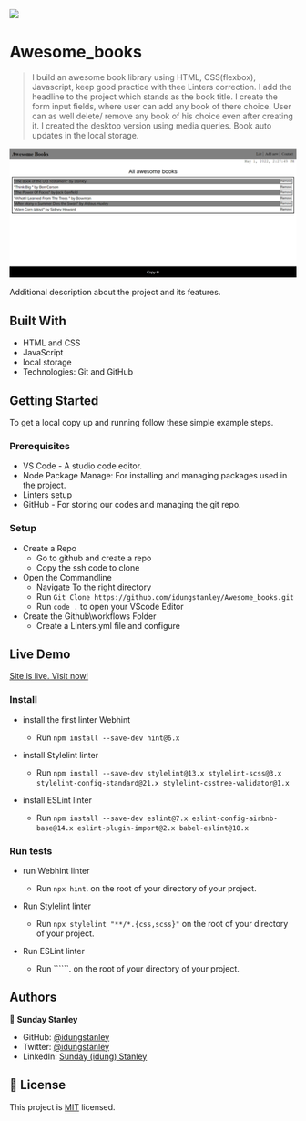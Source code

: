 ![](https://img.shields.io/badge/Microverse-blueviolet)

# Awesome_books

> I build an awesome book library using HTML, CSS(flexbox), Javascript, keep good practice with thee Linters correction.
> I add the headline to the project which stands as the book title. 
> I create the form input fields, where user can add any book of there choice.
> User can as well delete/ remove any book of his choice even after creating it.
> I created the desktop version using media queries.
> Book auto updates in the local storage.

![screenshot](./Images/screenshot.png)

Additional description about the project and its features.

## Built With

- HTML and CSS
- JavaScript
- local storage
- Technologies: Git and GitHub

## Getting Started
To get a local copy up and running follow these simple example steps.

### Prerequisites
* VS Code - A studio code editor.
* Node Package Manage: For installing and managing packages used in the project.
* Linters setup
* GitHub - For storing our codes and managing the git repo.

### Setup
* Create a Repo 
  * Go to github and create a repo
  * Copy the ssh code to clone
* Open the Commandline
  * Navigate To the right directory
  * Run ```Git Clone https://github.com/idungstanley/Awesome_books.git```
  * Run ```code .``` to open your VScode Editor
* Create the Github\workflows Folder
  * Create a Linters.yml file and configure

## Live Demo

[Site is live. Visit now!](https://idungstanley.github.io/awesomebooks_es6/)

### Install

* install the first linter Webhint
  * Run ```npm install --save-dev hint@6.x```

* install Stylelint linter
  * Run ```npm install --save-dev stylelint@13.x stylelint-scss@3.x stylelint-config-standard@21.x stylelint-csstree-validator@1.x```

* install ESLint linter
  * Run ```npm install --save-dev eslint@7.x eslint-config-airbnb-base@14.x eslint-plugin-import@2.x babel-eslint@10.x```

### Run tests

* run Webhint linter
    * Run ```npx hint```. on the root of your directory of your project.

* Run Stylelint linter
  * Run ```npx stylelint "**/*.{css,scss}"``` on the root of your directory of your project.

* Run ESLint linter
  * Run ``````. on the root of your directory of your project.

## Authors
👤 **Sunday Stanley**
- GitHub: [@idungstanley](https://github.com/idungstanley)
- Twitter: [@idungstanley](https://twitter.com/IdungStanley)
- LinkedIn: [Sunday (idung) Stanley](https://linkedin.com/in/sundaystanley56)

## 📝 License
This project is [MIT](./MIT.md) licensed.